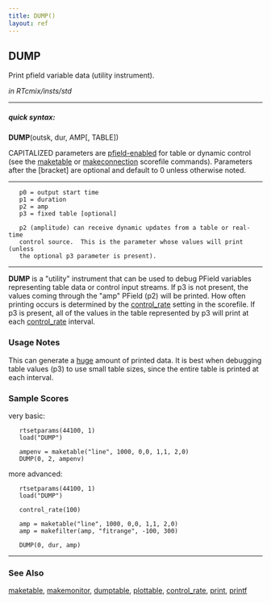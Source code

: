 ```yaml
---
title: DUMP()
layout: ref
---
```


## DUMP

Print pfield variable data (utility instrument).

*in RTcmix/insts/std*  
  

-----

##### quick syntax:

**DUMP**(outsk, dur, AMP\[, TABLE\])

CAPITALIZED parameters are [pfield-enabled](pfield-enabled.html) for
table or dynamic control (see the
[maketable](../scorefile/maketable.html) or
[makeconnection](../scorefile/makeconnection.html) scorefile
commands). Parameters after the \[bracket\] are optional and default to
0 unless otherwise noted.

-----

  
  

``` 
   p0 = output start time
   p1 = duration
   p2 = amp
   p3 = fixed table [optional]

   p2 (amplitude) can receive dynamic updates from a table or real-time
   control source.  This is the parameter whose values will print (unless
   the optional p3 parameter is present).
```

  

-----

  
**DUMP** is a "utility" instrument that can be used to debug PField
variables representing table data or control input streams. If p3 is not
present, the values coming through the "amp" PField (p2) will be
printed. How often printing occurs is determined by the
[control\_rate](../scorefile/control_rate.html) setting in the
scorefile. If p3 is present, all of the values in the table represented
by p3 will print at each [control\_rate](../scorefile/control_rate.html)
interval.

### Usage Notes

This can generate a <u>huge</u> amount of printed data. It is best when
debugging table values (p3) to use small table sizes, since the entire
table is printed at each interval.

### Sample Scores

very basic:

``` 
   rtsetparams(44100, 1)
   load("DUMP")

   ampenv = maketable("line", 1000, 0,0, 1,1, 2,0)
   DUMP(0, 2, ampenv)
```

  
  
more advanced:

``` 
   rtsetparams(44100, 1)
   load("DUMP")

   control_rate(100)

   amp = maketable("line", 1000, 0,0, 1,1, 2,0)
   amp = makefilter(amp, "fitrange", -100, 300)

   DUMP(0, dur, amp)
```

  

-----

### See Also

[maketable](../scorefile/maketable.html),
[makemonitor](../scorefile/makemonitor.html),
[dumptable](../scorefile/dumptable.html),
[plottable](../scorefile/plottable.html),
[control\_rate](../scorefile/control_rate.html),
[print](../scorefile/print.html), [printf](../scorefile/printf.html)
